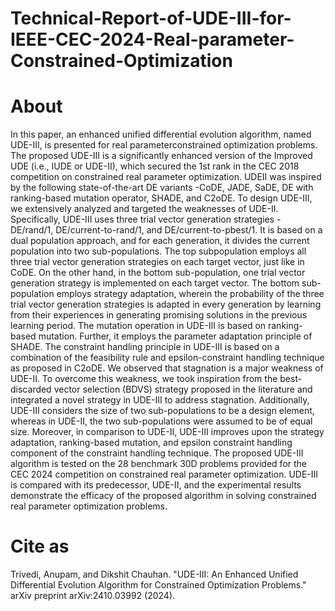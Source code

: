 # Technical-Report-of-UDE-III-for-IEEE-CEC-2024-Real-parameter-Constrained-Optimization
# About
In this paper, an enhanced unified differential evolution algorithm, named UDE-III, is presented for real parameterconstrained optimization problems. The proposed UDE-III is a significantly enhanced version of the Improved UDE (i.e., IUDE or UDE-II), which secured the 1st rank in the CEC 2018 competition on constrained real parameter optimization. UDEII was inspired by the following state-of-the-art DE variants -CoDE, JADE, SaDE, DE with ranking-based mutation operator, SHADE, and C2oDE. To design UDE-III, we extensively analyzed and targeted the weaknesses of UDE-II. Specifically, UDE-III uses three trial vector generation strategies - DE/rand/1, DE/current-to-rand/1, and DE/current-to-pbest/1. It is based on a dual population approach, and for each generation, it divides the current population into two sub-populations. The top subpopulation employs all three trial vector generation strategies on each target vector, just like in CoDE. On the other hand, in the bottom sub-population, one trial vector generation strategy is implemented on each target vector. The bottom sub-population employs strategy adaptation, wherein the probability of the three trial vector generation strategies is adapted in every generation by learning from their experiences in generating promising solutions in the previous learning period. The mutation operation in UDE-III is based on ranking-based mutation. Further, it employs the parameter adaptation principle of SHADE. The constraint handling principle in UDE-III is based on a combination of the feasibility rule and epsilon-constraint handling technique as proposed in C2oDE. We observed that stagnation is a major weakness of UDE-II. To overcome this weakness, we took inspiration from the best-discarded vector selection (BDVS) strategy proposed in the literature and integrated a novel strategy in UDE-III to address stagnation. Additionally, UDE-III considers the size of two sub-populations to be a design element, whereas in UDE-II, the two sub-populations were assumed to be of equal size. Moreover, in comparison to UDE-II, UDE-III improves upon the strategy adaptation, ranking-based mutation, and epsilon constraint handling component of the constraint handling technique. The proposed UDE-III algorithm is tested on the 28 benchmark 30D problems provided for the CEC 2024 competition on constrained real parameter optimization. UDE-III is compared with its predecessor, UDE-II, and the experimental results demonstrate the efficacy of the proposed algorithm in solving constrained real parameter optimization problems.
# Cite as
Trivedi, Anupam, and Dikshit Chauhan. "UDE-III: An Enhanced Unified Differential Evolution Algorithm for Constrained Optimization Problems." arXiv preprint arXiv:2410.03992 (2024).
